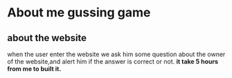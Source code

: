 # About me gussing game
## about the website
when the user enter the website we ask him some question about the owner of the website,and alert him if the answer is correct or not.
**it take 5 hours from me to built it.**
